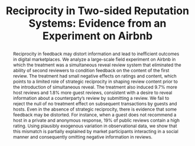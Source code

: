 ---
layout:
title: "Reciprocity in Two-sided Reputation Systems: Evidence from an Experiment on Airbnb"
category: research
abstract: Reciprocity in feedback may distort information and lead to inefficient outcomes in digital marketplaces. We analyze a large-scale field experiment on Airbnb in which the treatment was a simultaneous reveal review system that eliminated the ability of second reviewers to condition feedback on the content of the first review. The treatment had small negative effects on ratings and content, which points to a limited role of strategic reciprocity in shaping review content prior to the introduction of simultaneous reveal. The treatment also induced 9.7&#37; more host reviews and 1.8&#37; more guest reviews, consistent with a desire to reveal information about a counterparty’s review by submitting a review. We fail to reject the null of no treatment effect on subsequent transactions by guests and hosts. Even in the absence of strategic reciprocity, there is evidence that some feedback may be distorted. For instance, when a guest does not recommend a host in a private and anonymous response, 19% of public reviews contain a high rating. Using plausibly exogenous variation in observational data, we show that this mismatch is partially explained by market participants interacting in a social manner and consequently omitting negative information in reviews.
journal: Revise and Resubmit at Marketing Science <br> This is a substantially revised version of a paper presented at EC'15 as&#58; "Bias and Reciprocity in Online Reviews&#58; Evidence from Field Experiments on Airbnb".
link: "/assets/reviews_paper.pdf"
js: "toggleMe('reviews'); return false;"
js_abbrev: 'reviews'
order: 2
published: 0
coauthors: (with Elena Grewal and David Holtz)
bib: <br> @article{reportingandreciprocity,
  title={Reciprocity in Two-sided Reputation Systems&#58; Evidence from an Experiment on Airbnb},
  author={Fradkin, Andrey and Grewal, Elena and Holtz, David},
  year={2019}}
bibjs: "toggleMe('reviews_bib'); return false;"
bib_abbrev: 'reviews_bib'
---